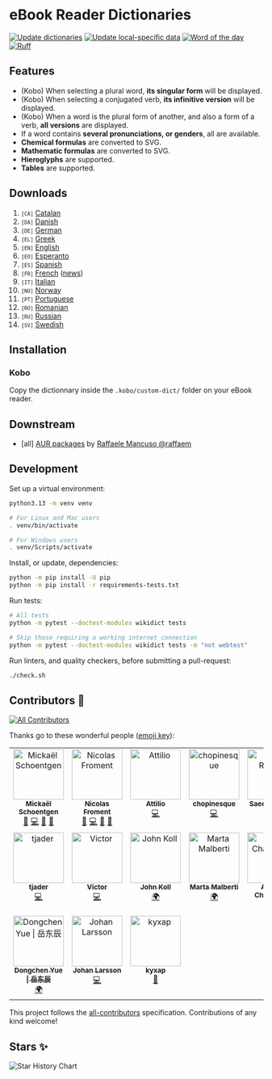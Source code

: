 # eBook Reader Dictionaries

[![Update dictionaries](https://github.com/BoboTiG/ebook-reader-dict/actions/workflows/auto-updates.yml/badge.svg)](https://github.com/BoboTiG/ebook-reader-dict/actions/workflows/auto-updates.yml)
[![Update local-specific data](https://github.com/BoboTiG/ebook-reader-dict/actions/workflows/auto-update-data.yml/badge.svg)](https://github.com/BoboTiG/ebook-reader-dict/actions/workflows/auto-update-data.yml)
[![Word of the day](https://github.com/BoboTiG/ebook-reader-dict/actions/workflows/daily.yml/badge.svg)](https://github.com/BoboTiG/ebook-reader-dict/actions/workflows/daily.yml)
[![Ruff](https://img.shields.io/endpoint?url=https://raw.githubusercontent.com/astral-sh/ruff/main/assets/badge/v2.json)](https://github.com/astral-sh/ruff)

## Features

- (Kobo) When selecting a plural word, **its singular form** will be displayed.
- (Kobo) When selecting a conjugated verb, **its infinitive version** will be displayed.
- (Kobo) When a word is the plural form of another, and also a form of a verb, **all versions** are displayed.
- If a word contains **several pronunciations, or genders**, all are available.
- **Chemical formulas** are converted to SVG.
- **Mathematic formulas** are converted to SVG.
- **Hieroglyphs** are supported.
- **Tables** are supported.

## Downloads

1. <small>`[CA]`</small> [Catalan](../../releases/tag/ca)
1. <small>`[DA]`</small> [Danish](../../releases/tag/da)
1. <small>`[DE]`</small> [German](../../releases/tag/de)
1. <small>`[EL]`</small> [Greek](../../releases/tag/el)
1. <small>`[EN]`</small> [English](../../releases/tag/en)
1. <small>`[EO]`</small> [Esperanto](../../releases/tag/eo)
1. <small>`[ES]`</small> [Spanish](../../releases/tag/es)
1. <small>`[FR]`</small> [French](../../releases/tag/fr) ([news](https://www.mobileread.com/forums/showthread.php?t=330223&page=2))
1. <small>`[IT]`</small> [Italian](../../releases/tag/it)
1. <small>`[NO]`</small> [Norway](../../releases/tag/no)
1. <small>`[PT]`</small> [Portuguese](../../releases/tag/pt)
1. <small>`[RO]`</small> [Romanian](../../releases/tag/ro)
1. <small>`[RU]`</small> [Russian](../../releases/tag/ru)
1. <small>`[SV]`</small> [Swedish](../../releases/tag/sv)

## Installation

### Kobo

Copy the dictionnary inside the `.kobo/custom-dict/` folder on your eBook reader.

## Downstream

- [all] [AUR packages](https://aur.archlinux.org/packages?O=0&SeB=nd&K=stardict-bobotig&outdated=&SB=p&SO=d&PP=50&submit=Go) by [Raffaele Mancuso @raffaem](https://github.com/raffaem)

## Development

Set up a virtual environment:

```bash
python3.13 -m venv venv

# For Linux and Mac users
. venv/bin/activate

# For Windows users
. venv/Scripts/activate
```

Install, or update, dependencies:

```bash
python -m pip install -U pip
python -m pip install -r requirements-tests.txt
```

Run tests:

```bash
# All tests
python -m pytest --doctest-modules wikidict tests

# Skip those requiring a working internet connection
python -m pytest --doctest-modules wikidict tests -m "not webtest"
```

Run linters, and quality checkers, before submitting a pull-request:

```bash
./check.sh
```

## Contributors 💖

<!-- ALL-CONTRIBUTORS-BADGE:START - Do not remove or modify this section -->
[![All Contributors](https://img.shields.io/badge/all_contributors-15-orange.svg?style=flat-square)](#contributors-)
<!-- ALL-CONTRIBUTORS-BADGE:END -->

Thanks go to these wonderful people ([emoji key](https://allcontributors.org/docs/en/emoji-key)):

<!-- ALL-CONTRIBUTORS-LIST:START - Do not remove or modify this section -->
<!-- prettier-ignore-start -->
<!-- markdownlint-disable -->
<table>
  <tbody>
    <tr>
      <td align="center" valign="top" width="16.66%"><a href="https://www.tiger-222.fr"><img src="https://avatars.githubusercontent.com/u/2033598?v=4?s=100" width="100px;" alt="Mickaël Schoentgen"/><br /><sub><b>Mickaël Schoentgen</b></sub></a><br /><a href="https://github.com/BoboTiG/ebook-reader-dict/issues?q=author%3ABoboTiG" title="Bug reports">🐛</a> <a href="https://github.com/BoboTiG/ebook-reader-dict/commits?author=BoboTiG" title="Code">💻</a> <a href="https://github.com/BoboTiG/ebook-reader-dict/commits?author=BoboTiG" title="Documentation">📖</a> <a href="#projectManagement-BoboTiG" title="Project Management">📆</a></td>
      <td align="center" valign="top" width="16.66%"><a href="http://lasconic.com"><img src="https://avatars0.githubusercontent.com/u/234271?v=4?s=100" width="100px;" alt="Nicolas Froment"/><br /><sub><b>Nicolas Froment</b></sub></a><br /><a href="https://github.com/BoboTiG/ebook-reader-dict/issues?q=author%3Alasconic" title="Bug reports">🐛</a> <a href="https://github.com/BoboTiG/ebook-reader-dict/commits?author=lasconic" title="Code">💻</a> <a href="https://github.com/BoboTiG/ebook-reader-dict/commits?author=lasconic" title="Documentation">📖</a> <a href="#projectManagement-lasconic" title="Project Management">📆</a></td>
      <td align="center" valign="top" width="16.66%"><a href="https://github.com/atti84it"><img src="https://avatars.githubusercontent.com/u/817905?v=4?s=100" width="100px;" alt="Attilio"/><br /><sub><b>Attilio</b></sub></a><br /><a href="https://github.com/BoboTiG/ebook-reader-dict/commits?author=atti84it" title="Code">💻</a></td>
      <td align="center" valign="top" width="16.66%"><a href="https://github.com/chopinesque"><img src="https://avatars.githubusercontent.com/u/10416842?v=4?s=100" width="100px;" alt="chopinesque"/><br /><sub><b>chopinesque</b></sub></a><br /><a href="https://github.com/BoboTiG/ebook-reader-dict/commits?author=chopinesque" title="Code">💻</a></td>
      <td align="center" valign="top" width="16.66%"><a href="https://github.com/ilius"><img src="https://avatars.githubusercontent.com/u/197648?v=4?s=100" width="100px;" alt="Saeed Rasooli"/><br /><sub><b>Saeed Rasooli</b></sub></a><br /><a href="#infra-ilius" title="Infrastructure (Hosting, Build-Tools, etc)">🚇</a></td>
      <td align="center" valign="top" width="16.66%"><a href="https://github.com/Moonbase59"><img src="https://avatars.githubusercontent.com/u/3706922?v=4?s=100" width="100px;" alt="Matthias C. Hormann"/><br /><sub><b>Matthias C. Hormann</b></sub></a><br /><a href="https://github.com/BoboTiG/ebook-reader-dict/commits?author=Moonbase59" title="Code">💻</a></td>
    </tr>
    <tr>
      <td align="center" valign="top" width="16.66%"><a href="https://github.com/tjaderxyz"><img src="https://avatars.githubusercontent.com/u/81907?v=4?s=100" width="100px;" alt="tjader"/><br /><sub><b>tjader</b></sub></a><br /><a href="https://github.com/BoboTiG/ebook-reader-dict/commits?author=tjaderxyz" title="Code">💻</a></td>
      <td align="center" valign="top" width="16.66%"><a href="https://github.com/victornove"><img src="https://avatars.githubusercontent.com/u/10910369?v=4?s=100" width="100px;" alt="Victor"/><br /><sub><b>Victor</b></sub></a><br /><a href="https://github.com/BoboTiG/ebook-reader-dict/commits?author=victornove" title="Code">💻</a></td>
      <td align="center" valign="top" width="16.66%"><a href="https://github.com/drkoll"><img src="https://avatars.githubusercontent.com/u/128939759?v=4?s=100" width="100px;" alt="John Koll"/><br /><sub><b>John Koll</b></sub></a><br /><a href="#translation-drkoll" title="Translation">🌍</a></td>
      <td align="center" valign="top" width="16.66%"><a href="http://www.linkedin.com/in/martamalberti/"><img src="https://avatars.githubusercontent.com/u/129286939?v=4?s=100" width="100px;" alt="Marta Malberti"/><br /><sub><b>Marta Malberti</b></sub></a><br /><a href="#translation-MartaMalb" title="Translation">🌍</a></td>
      <td align="center" valign="top" width="16.66%"><a href="https://github.com/g1r0"><img src="https://avatars.githubusercontent.com/u/17737200?v=4?s=100" width="100px;" alt="Arsenii Chaplinskii"/><br /><sub><b>Arsenii Chaplinskii</b></sub></a><br /><a href="#translation-g1r0" title="Translation">🌍</a></td>
      <td align="center" valign="top" width="16.66%"><a href="http://and4po.github.io"><img src="https://avatars.githubusercontent.com/u/94716615?v=4?s=100" width="100px;" alt="Ander Romero"/><br /><sub><b>Ander Romero</b></sub></a><br /><a href="#translation-and4po" title="Translation">🌍</a></td>
    </tr>
    <tr>
      <td align="center" valign="top" width="16.66%"><a href="http://blog.yue-dongchen.xyz"><img src="https://avatars.githubusercontent.com/u/38829129?v=4?s=100" width="100px;" alt="Dongchen Yue &#124; 岳东辰"/><br /><sub><b>Dongchen Yue &#124; 岳东辰</b></sub></a><br /><a href="#translation-yue-dongchen" title="Translation">🌍</a></td>
      <td align="center" valign="top" width="16.66%"><a href="https://larssonjohan.com"><img src="https://avatars.githubusercontent.com/u/13087841?v=4?s=100" width="100px;" alt="Johan Larsson"/><br /><sub><b>Johan Larsson</b></sub></a><br /><a href="https://github.com/BoboTiG/ebook-reader-dict/commits?author=jolars" title="Code">💻</a></td>
      <td align="center" valign="top" width="16.66%"><a href="https://github.com/kyxap"><img src="https://avatars.githubusercontent.com/u/3080529?v=4?s=100" width="100px;" alt="kyxap"/><br /><sub><b>kyxap</b></sub></a><br /><a href="https://github.com/BoboTiG/ebook-reader-dict/commits?author=kyxap" title="Documentation">📖</a></td>
    </tr>
  </tbody>
</table>

<!-- markdownlint-restore -->
<!-- prettier-ignore-end -->

<!-- ALL-CONTRIBUTORS-LIST:END -->

This project follows the [all-contributors](https://github.com/all-contributors/all-contributors) specification. Contributions of any kind welcome!

## Stars ✨

<picture>
  <source
    media="(prefers-color-scheme: dark)"
    srcset="
      https://api.star-history.com/svg?repos=BoboTIG/ebook-reader-dict&type=Date&theme=dark
    "
  />
  <source
    media="(prefers-color-scheme: light)"
    srcset="
      https://api.star-history.com/svg?repos=BoboTIG/ebook-reader-dict&type=Date
    "
  />
  <img
    alt="Star History Chart"
    src="https://api.star-history.com/svg?repos=BoboTIG/ebook-reader-dict&type=Date"
  />
</picture>
